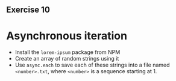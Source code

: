## Exercise 10

# Asynchronous iteration

* Install the `lorem-ipsum` package from NPM
* Create an array of random strings using it
* Use `async.each` to save each of these strings into a file named `<number>.txt`, where `<number>` is a sequence starting at 1.
